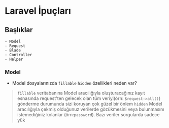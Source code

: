 # Laravel İpuçları

## Başlıklar

    - Model
    - Request
    - Blade
    - Controller
    - Helper


### Model

* Model dosyalarınızda `fillable` `hidden` özellikleri neden var? 
> `fillable` veritabanına Model aracılığıyla oluşturacağınız kayıt esnasında request'ten gelecek olan tüm veriyi(örn: `$request->all()`) gönderme durumunda sizi koruyan çok güzel bir önlem
> `hidden` Model aracılığıyla çekmiş olduğunuz verilerde gözükmesini veya bulunmasını istemediğiniz kolanlar (örn:`password`). Bazı veriler sorgularda sadece yük
